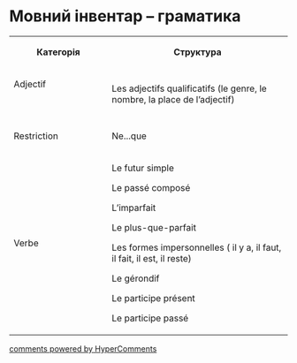 <div id="hypercomments_widget" class="js-hypercomments-widget invisible"></div>

# Мовний інвентар – граматика

<table>
<tbody>
<tr>
<td style="text-align: center;" width="217">
<p><strong>Категорія</strong></p>
</td>
<td style="text-align: center;" width="444">
<p><strong>Структура</strong></p>
</td>
</tr>
<tr>
<td width="217">
<p>Adjectif</p>
<p>&nbsp;</p>
</td>
<td width="444">
<p>Les adjectifs qualificatifs (le genre, le nombre, la place de l&rsquo;adjectif)</p>
</td>
</tr>
<tr>
<td width="217">
<p>Restriction</p>
</td>
<td width="444">
<p>Ne...que</p>
</td>
</tr>
<tr>
<td width="217">
<p>Verbe</p>
</td>
<td width="444">
<p>Le futur simple</p>
<p>Le pass&eacute; compos&eacute;</p>
<p>L&rsquo;imparfait</p>
<p>Le plus-que-parfait</p>
<p>Les formes impersonnelles ( il y a, il faut, il fait, il est, il reste)</p>
<p>Le g&eacute;rondif</p>
<p>Le participe pr&eacute;sent</p>
<p>Le participe pass&eacute;</p>
</td>
</tr>
</tbody>
</table>

<div class="js-hypercomments-container">
    <a href="http://hypercomments.com" class="hc-link" title="comments widget">comments powered by HyperComments</a>
</div>